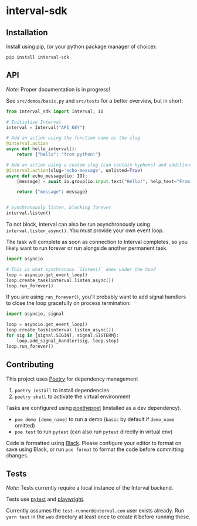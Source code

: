# interval-sdk

## Installation

Install using pip, (or your python package manager of choice):

```
pip install interval-sdk
```

## API

*Note:* Proper documentation is in progress!

See `src/demos/basic.py` and `src/tests` for a better overview, but in short:

```python
from interval_sdk import Interval, IO

# Initialize Interval
interval = Interval("API_KEY")

# Add an action using the function name as the slug
@interval.action
async def hello_interval():
    return {"hello": "from python!"}

# Add an action using a custom slug (can contain hyphens) and additional configuration
@interval.action(slug='echo-message', unlisted=True)
async def echo_message(io: IO):
    [message] = await io.group(io.input.text("Hello!", help_text="From python!"))

    return {"message": message}


# Synchronously listen, blocking forever
interval.listen()
```

To not block, interval can also be run asynchronously using
`interval.listen_async()`. You must provide your own event loop.

The task will complete as soon as connection to Interval completes, so you
likely want to run forever or run alongside another permanent task.

```python
import asyncio

# This is what synchronous `listen()` does under the hood
loop = asyncio.get_event_loop()
loop.create_task(interval.listen_async())
loop.run_forever()
```

If you are using `run_forever()`, you'll probably want to add signal handlers
to close the loop gracefully on process termination:

```python
import asyncio, signal

loop = asyncio.get_event_loop()
loop.create_task(interval.listen_async())
for sig in {signal.SIGINT, signal.SIGTERM}:
    loop.add_signal_handler(sig, loop.stop)
loop.run_forever()
```


## Contributing

This project uses [Poetry](https://python-poetry.org/) for dependency
management

1. `poetry install` to install dependencies
2. `poetry shell` to activate the virtual environment

Tasks are configured using [poethepoet](https://github.com/nat-n/poethepoet)
(installed as a dev dependency).

- `poe demo [demo_name]` to run a demo (`basic` by default if `demo_name` omitted)
- `poe test` to run `pytest` (can also run `pytest` directly in virtual env)

Code is formatted using [Black](https://github.com/psf/black). Please configure
your editor to format on save using Black, or run `poe format` to format the
code before committing changes.

## Tests

*Note:* Tests currently require a local instance of the Interval backend.

Tests use [pytest](https://docs.pytest.org/en/7.1.x/) and
[playwright](https://playwright.dev/python/).

Currently assumes the `test-runner@interval.com` user exists already.
Run `yarn test` in the `web` directory at least once to create it before
running these.
